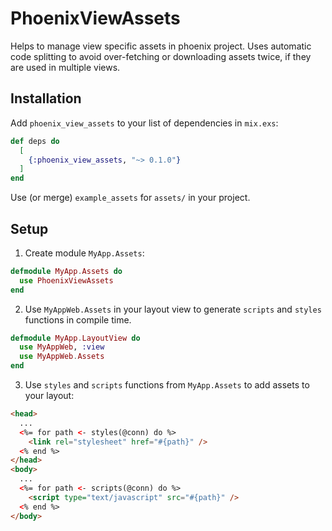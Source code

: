 # PhoenixViewAssets

Helps to manage view specific assets in phoenix project. Uses automatic code splitting to avoid over-fetching or downloading assets twice, if they are used in multiple views.

## Installation

Add `phoenix_view_assets` to your list of dependencies in `mix.exs`:

```elixir
def deps do
  [
    {:phoenix_view_assets, "~> 0.1.0"}
  ]
end
```

Use (or merge) `example_assets` for `assets/` in your project.

## Setup

1. Create module `MyApp.Assets`:
```elixir
defmodule MyApp.Assets do
  use PhoenixViewAssets
end
```

2. Use `MyAppWeb.Assets` in your layout view to generate `scripts` and `styles` functions in compile time.
```elixir
defmodule MyApp.LayoutView do
  use MyAppWeb, :view
  use MyAppWeb.Assets
end
```

3. Use `styles` and `scripts` functions from `MyApp.Assets` to add assets to your layout:
```html
<head>
  ...
  <%= for path <- styles(@conn) do %>
    <link rel="stylesheet" href="#{path}" />
  <% end %>
</head>
<body>
  ...
  <%= for path <- scripts(@conn) do %>
    <script type="text/javascript" src="#{path}" />
  <% end %>
</body>
```
